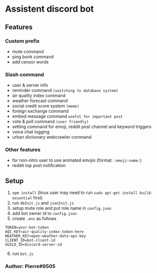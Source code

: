 # Assistent discord bot

## Features
### Custom prefix
* mute command
* ping bonk command
* add censor words

### Slash command
* user & server info
* reminder command `(switching to database system)`
* air quality index command
* weather forecast command
* social credit score system `(meme)`
* foreign exchange command
* embed message command `useful for important post`
* vote & poll command `(user friendly)`
* setting command for emoji, reddit post channel and keyword triggers
* voice chat logging
* urban dictionary webcrawler command

### Other features
* for non-nitro user to use animated emojis (format: `:emoji-name:`)
* reddit top post notification

## Setup
1. `npm install` (linux user may need to run `sudo apt-get install build-essential` first)
2. run `dbInit.js` and `jsonInit.js`
3. setup mute role and put role name in `config.json`
4. add bot owner id to `config.json`
5. create `.env` as follows
```
TOKEN=your-bot-token
AQI_KEY=air-quality-index-token-here
WEATHER_KEY=open-weather-data-api-key
CLIENT_ID=bot-client-id
GUILD_ID=discord-server-id
```
6. run `bot.js`

### Author: Pierre#9505
